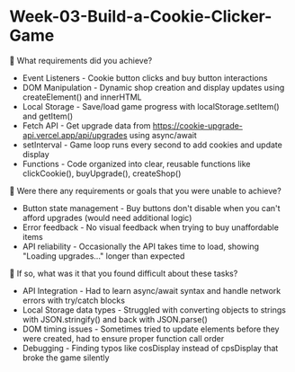 # Week-03-Build-a-Cookie-Clicker-Game

🎯 What requirements did you achieve?
- Event Listeners - Cookie button clicks and buy button interactions
- DOM Manipulation - Dynamic shop creation and display updates using createElement() and innerHTML
- Local Storage - Save/load game progress with localStorage.setItem() and getItem()
- Fetch API - Get upgrade data from https://cookie-upgrade-api.vercel.app/api/upgrades using async/await
- setInterval - Game loop runs every second to add cookies and update display
- Functions - Code organized into clear, reusable functions like clickCookie(), buyUpgrade(), createShop()

🎯 Were there any requirements or goals that you were unable to achieve?
- Button state management - Buy buttons don't disable when you can't afford upgrades (would need additional logic)
- Error feedback - No visual feedback when trying to buy unaffordable items
- API reliability - Occasionally the API takes time to load, showing "Loading upgrades..." longer than expected

🎯 If so, what was it that you found difficult about these tasks?
- API Integration - Had to learn async/await syntax and handle network errors with try/catch blocks
- Local Storage data types - Struggled with converting objects to strings with JSON.stringify() and back with JSON.parse()
- DOM timing issues - Sometimes tried to update elements before they were created, had to ensure proper function call order
- Debugging - Finding typos like cosDisplay instead of cpsDisplay that broke the game silently